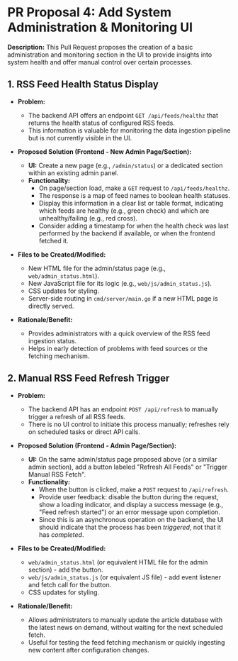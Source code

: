 # PR Proposal 4: Add System Administration & Monitoring UI

**Description:** This Pull Request proposes the creation of a basic administration and monitoring section in the UI to provide insights into system health and offer manual control over certain processes.

## 1. RSS Feed Health Status Display

*   **Problem:**
    *   The backend API offers an endpoint `GET /api/feeds/healthz` that returns the health status of configured RSS feeds.
    *   This information is valuable for monitoring the data ingestion pipeline but is not currently visible in the UI.

*   **Proposed Solution (Frontend - New Admin Page/Section):**
    *   **UI:** Create a new page (e.g., `/admin/status`) or a dedicated section within an existing admin panel.
    *   **Functionality:**
        *   On page/section load, make a `GET` request to `/api/feeds/healthz`.
        *   The response is a map of feed names to boolean health statuses.
        *   Display this information in a clear list or table format, indicating which feeds are healthy (e.g., green check) and which are unhealthy/failing (e.g., red cross).
        *   Consider adding a timestamp for when the health check was last performed by the backend if available, or when the frontend fetched it.

*   **Files to be Created/Modified:**
    *   New HTML file for the admin/status page (e.g., `web/admin_status.html`).
    *   New JavaScript file for its logic (e.g., `web/js/admin_status.js`).
    *   CSS updates for styling.
    *   Server-side routing in `cmd/server/main.go` if a new HTML page is directly served.

*   **Rationale/Benefit:**
    *   Provides administrators with a quick overview of the RSS feed ingestion status.
    *   Helps in early detection of problems with feed sources or the fetching mechanism.

## 2. Manual RSS Feed Refresh Trigger

*   **Problem:**
    *   The backend API has an endpoint `POST /api/refresh` to manually trigger a refresh of all RSS feeds.
    *   There is no UI control to initiate this process manually; refreshes rely on scheduled tasks or direct API calls.

*   **Proposed Solution (Frontend - Admin Page/Section):**
    *   **UI:** On the same admin/status page proposed above (or a similar admin section), add a button labeled "Refresh All Feeds" or "Trigger Manual RSS Fetch".
    *   **Functionality:**
        *   When the button is clicked, make a `POST` request to `/api/refresh`.
        *   Provide user feedback: disable the button during the request, show a loading indicator, and display a success message (e.g., "Feed refresh started") or an error message upon completion.
        *   Since this is an asynchronous operation on the backend, the UI should indicate that the process has been *triggered*, not that it has *completed*.

*   **Files to be Created/Modified:**
    *   `web/admin_status.html` (or equivalent HTML file for the admin section) - add the button.
    *   `web/js/admin_status.js` (or equivalent JS file) - add event listener and fetch call for the button.
    *   CSS updates for styling.

*   **Rationale/Benefit:**
    *   Allows administrators to manually update the article database with the latest news on demand, without waiting for the next scheduled fetch.
    *   Useful for testing the feed fetching mechanism or quickly ingesting new content after configuration changes. 